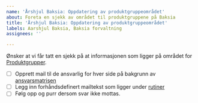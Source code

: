 ```yaml
---
name: 'Årshjul Baksia: Oppdatering av produktgruppeområdet'
about: Foreta en sjekk av området til produktgruppene på Baksia
title: 'Årshjul Baksia: Oppdatering av produktgruppeområdet'
labels: Aarshjul Baksia, Baksia forvaltning
assignees: ''

---
```


Ønsker at vi får tatt en sjekk på at informasjonen som ligger på området for [Produktgrupper](https://baksia.digdir.no/produktgrupper/).

- [ ] Opprett mail til de ansvarlig for hver side på bakgrunn av [ansvarsmatrisen](https://digdir.atlassian.net/wiki/spaces/BTSS/pages/3206905857/Ansvarsmatrise+Baksia?atlOrigin=eyJpIjoiNzJkYjZhNzI3M2E0NDFhN2JjZDhmYzZlYTUyMThiZTMiLCJwIjoiYyJ9)
- [ ] Legg inn forhåndsdefinert mailtekst som ligger under [rutiner](https://digdir.atlassian.net/wiki/spaces/BTSS/pages/3276440237/Oppdatering+av+Produkgruppe-sidene?atlOrigin=eyJpIjoiN2YzMWIyZWQ2ZTgzNDU4Nzg1YzVmOGM3NjEyMzAyMGUiLCJwIjoiYyJ9)
- [ ] Følg opp og purr dersom svar ikke mottas.
